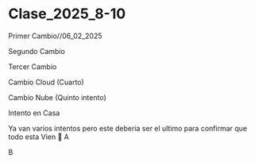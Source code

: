 # Clase_2025_8-10
Primer Cambio//06_02_2025


Segundo Cambio


Tercer Cambio

Cambio Cloud (Cuarto)

Cambio Nube (Quinto intento)


Intento en Casa


Ya van varios intentos pero este deberia ser el ultimo para confirmar que todo esta Vien 🥑 A

B
